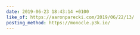 ```yaml
---
date: 2019-06-23 18:43:14 +0100
like_of: https://aaronparecki.com/2019/06/22/13/
posting_method: https://monocle.p3k.io/
---
```

